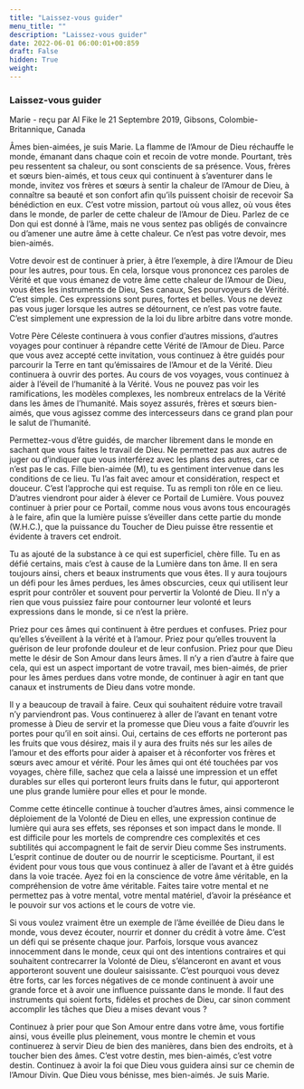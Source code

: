 ```yaml
---
title: "Laissez-vous guider"
menu_title: ""
description: "Laissez-vous guider"
date: 2022-06-01 06:00:01+00:859
draft: False
hidden: True
weight:
---
```

### Laissez-vous guider

Marie - reçu par Al Fike le 21 Septembre 2019, Gibsons, Colombie-Britannique, Canada

Âmes bien-aimées, je suis Marie. La flamme de l’Amour de Dieu réchauffe le monde, émanant dans chaque coin et recoin de votre monde. Pourtant, très peu ressentent sa chaleur, ou sont conscients de sa présence. Vous, frères et sœurs bien-aimés, et tous ceux qui continuent à s’aventurer dans le monde, invitez vos frères et sœurs à sentir la chaleur de l’Amour de Dieu, à connaître sa beauté et son confort afin qu’ils puissent choisir de recevoir Sa bénédiction en eux. C’est votre mission, partout où vous allez, où vous êtes dans le monde, de parler de cette chaleur de l’Amour de Dieu. Parlez de ce Don qui est donné à l’âme, mais ne vous sentez pas obligés de convaincre ou d’amener une autre âme à cette chaleur. Ce n’est pas votre devoir, mes bien-aimés.

Votre devoir est de continuer à prier, à être l’exemple, à dire l’Amour de Dieu pour les autres, pour tous. En cela, lorsque vous prononcez ces paroles de Vérité et que vous émanez de votre âme cette chaleur de l’Amour de Dieu, vous êtes les instruments de Dieu, Ses canaux, Ses pourvoyeurs de Vérité. C’est simple. Ces expressions sont pures, fortes et belles. Vous ne devez pas vous juger lorsque les autres se détournent, ce n’est pas votre faute. C’est simplement une expression de la loi du libre arbitre dans votre monde.

Votre Père Céleste continuera à vous confier d’autres missions, d’autres voyages pour continuer à répandre cette Vérité de l’Amour de Dieu. Parce que vous avez accepté cette invitation, vous continuez à être guidés pour parcourir la Terre en tant qu’émissaires de l’Amour et de la Vérité. Dieu continuera à ouvrir des portes. Au cours de vos voyages, vous continuez à aider à l’éveil de l’humanité à la Vérité. Vous ne pouvez pas voir les ramifications, les modèles complexes, les nombreux entrelacs de la Vérité dans les âmes de l’humanité. Mais soyez assurés, frères et sœurs bien-aimés, que vous agissez comme des intercesseurs dans ce grand plan pour le salut de l’humanité.

Permettez-vous d’être guidés, de marcher librement dans le monde en sachant que vous faites le travail de Dieu. Ne permettez pas aux autres de juger ou d’indiquer que vous interférez avec les plans des autres, car ce n’est pas le cas. Fille bien-aimée (M), tu es gentiment intervenue dans les conditions de ce lieu. Tu l’as fait avec amour et considération, respect et douceur. C’est l’approche qui est requise. Tu as rempli ton rôle en ce lieu. D’autres viendront pour aider à élever ce Portail de Lumière. Vous pouvez continuer à prier pour ce Portail, comme nous vous avons tous encouragés à le faire, afin que la lumière puisse s’éveiller dans cette partie du monde (W.H.C.), que la puissance du Toucher de Dieu puisse être ressentie et évidente à travers cet endroit.

Tu as ajouté de la substance à ce qui est superficiel, chère fille. Tu en as défié certains, mais c’est à cause de la Lumière dans ton âme. Il en sera toujours ainsi, chers et beaux instruments que vous êtes. Il y aura toujours un défi pour les âmes perdues, les âmes obscurcies, ceux qui utilisent leur esprit pour contrôler et souvent pour pervertir la Volonté de Dieu. Il n’y a rien que vous puissiez faire pour contourner leur volonté et leurs expressions dans le monde, si ce n’est la prière.

Priez pour ces âmes qui continuent à être perdues et confuses. Priez pour qu’elles s’éveillent à la vérité et à l’amour. Priez pour qu’elles trouvent la guérison de leur profonde douleur et de leur confusion. Priez pour que Dieu mette le désir de Son Amour dans leurs âmes. Il n’y a rien d’autre à faire que cela, qui est un aspect important de votre travail, mes bien-aimés, de prier pour les âmes perdues dans votre monde, de continuer à agir en tant que canaux et instruments de Dieu dans votre monde.

Il y a beaucoup de travail à faire. Ceux qui souhaitent réduire votre travail n’y parviendront pas. Vous continuerez à aller de l’avant en tenant votre promesse à Dieu de servir et la promesse que Dieu vous a faite d’ouvrir les portes pour qu’il en soit ainsi. Oui, certains de ces efforts ne porteront pas les fruits que vous désirez, mais il y aura des fruits nés sur les ailes de l’amour et des efforts pour aider à apaiser et à réconforter vos frères et sœurs avec amour et vérité. Pour les âmes qui ont été touchées par vos voyages, chère fille, sachez que cela a laissé une impression et un effet durables sur elles qui porteront leurs fruits dans le futur, qui apporteront une plus grande lumière pour elles et pour le monde.

Comme cette étincelle continue à toucher d’autres âmes, ainsi commence le déploiement de la Volonté de Dieu en elles, une expression continue de lumière qui aura ses effets, ses réponses et son impact dans le monde. Il est difficile pour les mortels de comprendre ces complexités et ces subtilités qui accompagnent le fait de servir Dieu comme Ses instruments. L’esprit continue de douter ou de nourrir le scepticisme. Pourtant, il est évident pour vous tous que vous continuez à aller de l’avant et à être guidés dans la voie tracée. Ayez foi en la conscience de votre âme véritable, en la compréhension de votre âme véritable. Faites taire votre mental et ne permettez pas à votre mental, votre mental matériel, d’avoir la préséance et le pouvoir sur vos actions et le cours de votre vie.

Si vous voulez vraiment être un exemple de l’âme éveillée de Dieu dans le monde, vous devez écouter, nourrir et donner du crédit à votre âme. C’est un défi qui se présente chaque jour. Parfois, lorsque vous avancez innocemment dans le monde, ceux qui ont des intentions contraires et qui souhaitent contrecarrer la Volonté de Dieu, s’élanceront en avant et vous apporteront souvent une douleur saisissante. C’est pourquoi vous devez être forts, car les forces négatives de ce monde continuent à avoir une grande force et à avoir une influence puissante dans le monde. Il faut des instruments qui soient forts, fidèles et proches de Dieu, car sinon comment accomplir les tâches que Dieu a mises devant vous ?

Continuez à prier pour que Son Amour entre dans votre âme, vous fortifie ainsi, vous éveille plus pleinement, vous montre le chemin et vous continuerez à servir Dieu de bien des manières, dans bien des endroits, et à toucher bien des âmes. C’est votre destin, mes bien-aimés, c’est votre destin. Continuez à avoir la foi que Dieu vous guidera ainsi sur ce chemin de l’Amour Divin. Que Dieu vous bénisse, mes bien-aimés. Je suis Marie.





